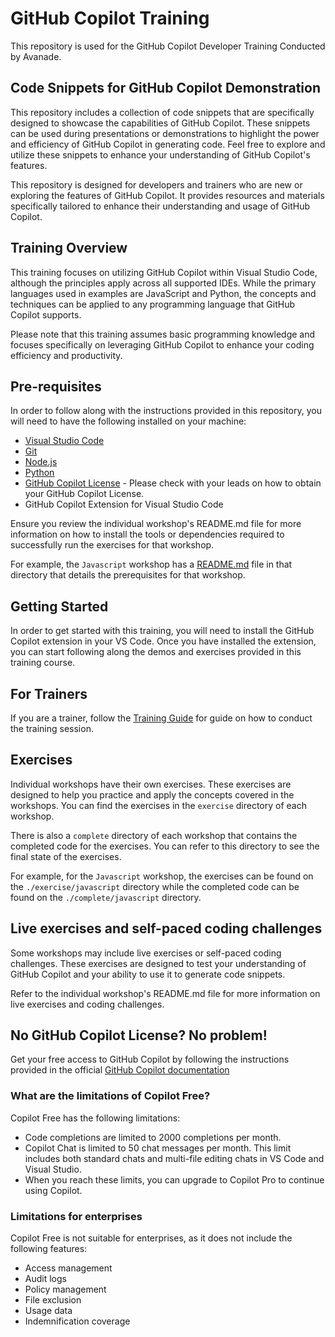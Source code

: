 # GitHub Copilot Training

This repository is used for the GitHub Copilot Developer Training Conducted by Avanade.

## Code Snippets for GitHub Copilot Demonstration

This repository includes a collection of code snippets that are specifically designed to showcase the capabilities of GitHub Copilot. These snippets can be used during presentations or demonstrations to highlight the power and efficiency of GitHub Copilot in generating code. Feel free to explore and utilize these snippets to enhance your understanding of GitHub Copilot's features.

This repository is designed for developers and trainers who are new or exploring the features of GitHub Copilot. It provides resources and materials specifically tailored to enhance their understanding and usage of GitHub Copilot.

## Training Overview

This training focuses on utilizing GitHub Copilot within Visual Studio Code, although the principles apply across all supported IDEs. While the primary languages used in examples are JavaScript and Python, the concepts and techniques can be applied to any programming language that GitHub Copilot supports.

Please note that this training assumes basic programming knowledge and focuses specifically on leveraging GitHub Copilot to enhance your coding efficiency and productivity.

## Pre-requisites

In order to follow along with the instructions provided in this repository, you will need to have the following installed on your machine:

- [Visual Studio Code](https://code.visualstudio.com/download)
- [Git](https://git-scm.com/downloads)
- [Node.js](https://nodejs.org/en/download/)
- [Python](https://www.python.org/downloads/)
- [GitHub Copilot License](https://copilot.github.com/) - Please check with your leads on how to obtain your GitHub Copilot License.
- GitHub Copilot Extension for Visual Studio Code

Ensure you review the individual workshop's README.md file for more information on how to install the tools or dependencies required to successfully run the exercises for that workshop.

For example, the `Javascript` workshop has a [README.md](./exercise/javascript/README.md) file in that directory that details the prerequisites for that workshop.

## Getting Started

In order to get started with this training, you will need to install the GitHub Copilot extension in your VS Code. Once you have installed the extension, you can start following along the demos and exercises provided in this training course.

## For Trainers

If you are a trainer, follow the [Training Guide](./docs/training-guide.md) for guide on how to conduct the training session.

## Exercises

Individual workshops have their own exercises. These exercises are designed to help you practice and apply the concepts covered in the workshops. You can find the exercises in the `exercise` directory of each workshop.

There is also a `complete` directory of each workshop that contains the completed code for the exercises. You can refer to this directory to see the final state of the exercises.

For example, for the `Javascript` workshop, the exercises can be found on the `./exercise/javascript` directory while the completed code can be found on the `./complete/javascript` directory.

## Live exercises and self-paced coding challenges

Some workshops may include live exercises or self-paced coding challenges. These exercises are designed to test your understanding of GitHub Copilot and your ability to use it to generate code snippets.

Refer to the individual workshop's README.md file for more information on live exercises and coding challenges.

## No GitHub Copilot License? No problem!

Get your free access to GitHub Copilot by following the instructions provided in the official [GitHub Copilot documentation](https://docs.github.com/en/copilot/managing-copilot/managing-copilot-as-an-individual-subscriber/about-github-copilot-free#how-do-i-get-access-to-copilot-free)

### What are the limitations of Copilot Free?

Copilot Free has the following limitations:

- Code completions are limited to 2000 completions per month.
- Copilot Chat is limited to 50 chat messages per month. This limit includes both standard chats and multi-file editing chats in VS Code and Visual Studio.
- When you reach these limits, you can upgrade to Copilot Pro to continue using Copilot.

### Limitations for enterprises

Copilot Free is not suitable for enterprises, as it does not include the following features:

- Access management
- Audit logs
- Policy management
- File exclusion
- Usage data
- Indemnification coverage
